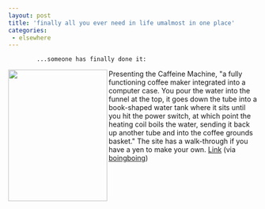 ```yaml
---
layout: post
title: 'finally all you ever need in life umalmost in one place'
categories:
 - elsewhere
---
```


			...someone has finally done it:



<img src="http://www.craphound.com/images/caffeinemachine.jpg" width="200" height=" 266" align="left"> Presenting the Caffeine Machine, "a fully functioning coffee maker integrated into a computer case. You pour the water into the funnel at the top, it goes down the tube into a book-shaped water tank where it sits until you hit the power switch, at which point the heating coil boils the water, sending it back up another tube and into the coffee grounds basket." The site has a walk-through if you have a yen to make your own.
<a href="http://www.pimprig.com/modules.php?op=modload&name=mediaGallery&file=index&do=showpic&pid=411&orderby=dateD">Link</a> (via <a href="http://boingboing.net">boingboing</a>)


